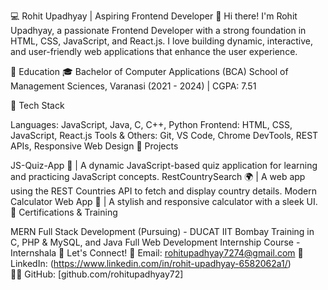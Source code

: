 💻 Rohit Upadhyay | Aspiring Frontend Developer 🚀
Hi there! I'm Rohit Upadhyay, a passionate Frontend Developer with a strong foundation in HTML, CSS, JavaScript, and React.js. I love building dynamic, interactive, and user-friendly web applications that enhance the user experience.

🔹 Education
🎓 Bachelor of Computer Applications (BCA)
School of Management Sciences, Varanasi (2021 - 2024) | CGPA: 7.51

🔹 Tech Stack

Languages: JavaScript, Java, C, C++, Python
Frontend: HTML, CSS, JavaScript, React.js
Tools & Others: Git, VS Code, Chrome DevTools, REST APIs, Responsive Web Design
🔹 Projects

JS-Quiz-App 🎯 | A dynamic JavaScript-based quiz application for learning and practicing JavaScript concepts.
RestCountrySearch 🌍 | A web app using the REST Countries API to fetch and display country details.
Modern Calculator Web App 🧮 | A stylish and responsive calculator with a sleek UI.
🔹 Certifications & Training

MERN Full Stack Development (Pursuing) - DUCAT
IIT Bombay Training in C, PHP & MySQL, and Java
Full Web Development Internship Course - Internshala
🔹 Let's Connect!
📩 Email: rohitupadhyay7274@gmail.com
🔗 LinkedIn: (https://www.linkedin.com/in/rohit-upadhyay-6582062a1/)  
👨‍💻 GitHub: [github.com/rohitupadhyay72]
